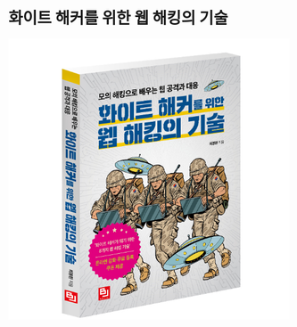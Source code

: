# 화이트 해커를 위한 웹 해킹의 기술

![Alt text](https://github.com/bjpublic/whitehacker/blob/master/solid_cover.jpg "solid_cover.jpg")
